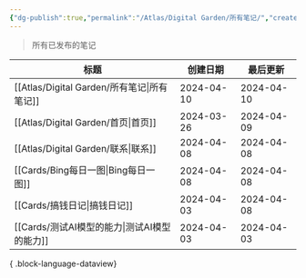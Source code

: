 ```yaml
---
{"dg-publish":true,"permalink":"/Atlas/Digital Garden/所有笔记/","created":"2024-04-10","updated":"2024-04-10"}
---
```


> 所有已发布的笔记

| 标题                                     | 创建日期       | 最后更新       |
| -------------------------------------- | ---------- | ---------- |
| [[Atlas/Digital Garden/所有笔记\|所有笔记]] | 2024-04-10 | 2024-04-10 |
| [[Atlas/Digital Garden/首页\|首页]]     | 2024-03-26 | 2024-04-09 |
| [[Atlas/Digital Garden/联系\|联系]]     | 2024-04-08 | 2024-04-08 |
| [[Cards/Bing每日一图\|Bing每日一图]]        | 2024-04-08 | 2024-04-08 |
| [[Cards/搞钱日记\|搞钱日记]]                | 2024-04-03 | 2024-04-08 |
| [[Cards/测试AI模型的能力\|测试AI模型的能力]]      | 2024-04-03 | 2024-04-03 |

{ .block-language-dataview}